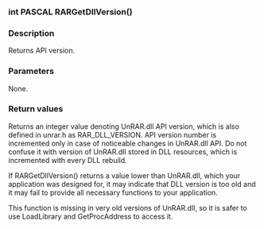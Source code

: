 <!DOCTYPE HTML PUBLIC "-//W3C//DTD HTML 4.01 Transitional//EN">
<html>

<head>
<title>UnRAR.dll Manual</title>
</head>

<body>

<h3>int PASCAL RARGetDllVersion()</h3>

<h3>Description</h3>

Returns API version.

<h3>Parameters</h3>

None.

<h3>Return values</h3>
  <p>Returns an integer value denoting UnRAR.dll API version, which is also
defined in unrar.h as RAR_DLL_VERSION. API version number is incremented
only in case of noticeable changes in UnRAR.dll API. Do not confuse it
with version of UnRAR.dll stored in DLL resources, which is incremented
with every DLL rebuild.</p>

  <p>If RARGetDllVersion() returns a value lower than UnRAR.dll, which your
application was designed for, it may indicate that DLL version is too old
and it may fail to provide all necessary functions to your application.</p>

  <p>This function is missing in very old versions of UnRAR.dll,
so it is safer to use LoadLibrary and GetProcAddress to access it.</p>

</body>

</html>
